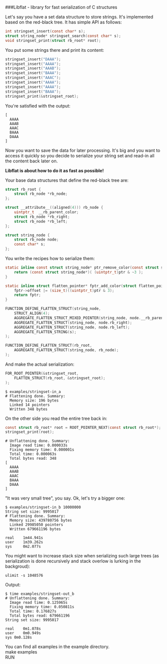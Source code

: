 ###Libflat - library for fast serialization of C structures

Let's say you have a set data structure to store strings. It's implemented based on the red-black tree. It has simple API as follows:<br>

```c
int stringset_insert(const char* s);
struct string_node* stringset_search(const char* s);
void stringset_print(struct rb_root* root);
```
You put some strings there and print its content:<br>
```c
stringset_insert("DAAA");
stringset_insert("AAAA");
stringset_insert("AAAB");
stringset_insert("BAAA");
stringset_insert("AAAC");
stringset_insert("AAAA");
stringset_insert("AAAA");
stringset_insert("BAAA");
stringset_print(&stringset_root);
```
You're satisfied with the output:<br>
```
[
  AAAA
  AAAB
  AAAC
  BAAA
  DAAA
]
```
Now you want to save the data for later processing. It's big and you want to access it quickly so you decide to serialize your string set and read-in all the content back later on.<br>

**Libflat is about how to do it as fast as possible!**<br>

Your base data structures that define the red-black tree are:<br>

```c
struct rb_root {
    struct rb_node *rb_node;
};

struct __attribute__((aligned(4))) rb_node {
    uintptr_t  __rb_parent_color;
    struct rb_node *rb_right;
    struct rb_node *rb_left;
};

struct string_node {
    struct rb_node node;
    const char* s;
};
```
You write the recipes how to serialize them:<br>
```c
static inline const struct string_node* ptr_remove_color(const struct string_node* ptr) {
    return (const struct string_node*)( (uintptr_t)ptr & ~3 );
}

static inline struct flatten_pointer* fptr_add_color(struct flatten_pointer* fptr, const struct string_node* ptr) {
    fptr->offset |= (size_t)((uintptr_t)ptr & 3);
    return fptr;
}

FUNCTION_DEFINE_FLATTEN_STRUCT(string_node,
    STRUCT_ALIGN(4);
    AGGREGATE_FLATTEN_STRUCT_MIXED_POINTER(string_node, node.__rb_parent_color, ptr_remove_color, fptr_add_color);
    AGGREGATE_FLATTEN_STRUCT(string_node, node.rb_right);
    AGGREGATE_FLATTEN_STRUCT(string_node, node.rb_left);
    AGGREGATE_FLATTEN_STRING(s);
);

FUNCTION_DEFINE_FLATTEN_STRUCT(rb_root,
    AGGREGATE_FLATTEN_STRUCT(string_node, rb_node);
);
```
And make the actual serialization:<br>
```c
FOR_ROOT_POINTER(&stringset_root,
    FLATTEN_STRUCT(rb_root, &stringset_root);
);
```
```
$ examples/stringset-in_a
# Flattening done. Summary:
  Memory size: 196 bytes
  Linked 14 pointers
  Written 348 bytes
```
On the other side you read the entire tree back in:<br>
```c
const struct rb_root* root = ROOT_POINTER_NEXT(const struct rb_root*);
stringset_print(root);
```
```
# Unflattening done. Summary:
  Image read time: 0.000033s
  Fixing memory time: 0.000001s
  Total time: 0.000063s
  Total bytes read: 348
[
  AAAA
  AAAB
  AAAC
  BAAA
  DAAA
]
```
"It was very small tree", you say. Ok, let's try a bigger one:<br>
```
$ examples/stringset-in_b 10000000
String set size: 9995017
# Flattening done. Summary:
  Memory size: 439780756 bytes
  Linked 29985050 pointers
  Written 679661196 bytes

real    1m44.941s
user    1m39.262s
sys     0m2.077s
```
You might want to increase stack size when serializing such large trees (as serialization is done recursively and stack overlow is lurking in the backgroud):<br>
```
ulimit -s 1048576
```
Output:<br>
```
$ time examples/stringset-out_b
# Unflattening done. Summary:
  Image read time: 0.125965s
  Fixing memory time: 0.050811s
  Total time: 0.176827s
  Total bytes read: 679661196
String set size: 9995017

real    0m1.078s
user    0m0.949s
sys 0m0.128s
```
You can find all examples in the example directory.<br>
make examples<br>
RUN<br>
